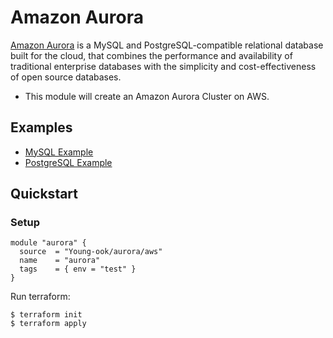 # Amazon Aurora
[Amazon Aurora](https://aws.amazon.com/rds/aurora/) is a MySQL and PostgreSQL-compatible relational database built for the cloud, that combines the performance and availability of traditional enterprise databases with the simplicity and cost-effectiveness of open source databases.

* This module will create an Amazon Aurora Cluster on AWS.

## Examples
- [MySQL Example](https://github.com/Young-ook/terraform-aws-aurora/blob/main/examples/mysql)
- [PostgreSQL Example](https://github.com/Young-ook/terraform-aws-aurora/blob/main/examples/postgresql)

## Quickstart
### Setup
```hcl
module "aurora" {
  source  = "Young-ook/aurora/aws"
  name    = "aurora"
  tags    = { env = "test" }
}
```
Run terraform:
```
$ terraform init
$ terraform apply
```
